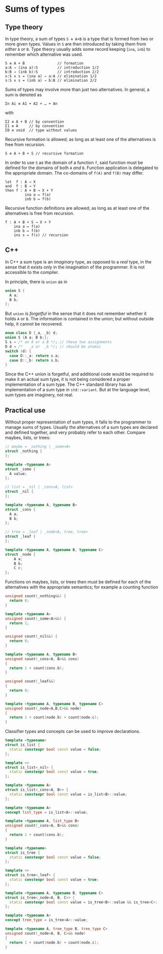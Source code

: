 # Sums of types

## Type theory

In type theory, a sum of types `S ≡ A+B` is a type that is formed from
two or more given types. Values in `S` are then introduced by taking
them from _either_ `A` _or_ `B`. Type theory usually adds some record
keeping (`ina`, `inb`) to remember which alternative was used.

```
S ≡ A + B               // formation
a:A ⇒ (ina a):S         // introduction 1/2
b:B ⇒ (inb b):S         // introduction 2/2
s:S ∧ s = (ina a) ⇒ a:A // elimination 1/2
s:S ∧ s = (inb a) ⇒ b:B // elimination 2/2
```

Sums of types may involve more than just two alternatives. In general,
a sum is denoted as
```
Σn Ai ≡ A1 + A2 + … + An
```
with
```
Σ2 ≡ A + B // by convention
Σ1 ≡ A     // by convention
Σ0 ≡ void  // type without values
```

Recursive formation is allowed; as long as at least one of the
alternatives is free from recursion.
```
S ≡ A + B + S // recursive formation
```

In order to use `S` as the domain of a function `f`, said function
must be defined for the domains of both `A` _and_ `B`. Function
application is delegated to the appropriate domain. The co-domains of
`f(A)` and `f(B)` may differ.
```
let  f : A → X
and  f : B → Y
then f : A + B → X + Y
         ina a ↦ f(a)
         inb b ↦ f(b)
```

Recursive function definitions are allowed; as long as at least
one of the alternatives is free from recursion.
```
f : A + B + S → X + Y
    ina a ↦ f(a)
    inb b ↦ f(b)
    ins s ↦ f(s) // recursion
```

## C++

In C++ a sum type is an _imaginary_ type, as opposed to a _real_ type,
in the sense that it exists only in the imagination of the programmer.
It is not accessible to the compiler.

In principle, there is `union` as in
```c++
union S {
  A a;
  B b;
};
```

But `union` is _forgetful_ in the sense that it does not remember whether
it holds `A` or `B`. The information is contained in the union; but
without outside help, it cannot be recovered.
```c++
enum class D {_a, _b} d;
union S {A a; B b;};
S s = /* an A or a B */; // these two assignments
D d = /*   _a or  _b */; // should be atomic
switch (d) {
  case D::_a: return s.a;
  case D::_b: return s.b;
}
```

Since the C++ union is forgetful, and additional code would be
required to make it an actual sum type, it is not being considered a
proper implementation of a sum type. The C++ standard library has an
implementation of a sum type in `std::variant`.  But at the language
level, sum types are imaginery, not real.

## Practical use

Without proper representation of sum types, it falls to the programmer
to manage sums of types. Usually the alternatives of a sum types are
declared and defined together, and very probably refer to each
other. Compare maybes, lists, or trees:

```c++
// maybe = _nothing | _some<A>
struct _nothing {
};

template <typename A>
struct _some {
  A value;
};
```

```c++
// list = _nil | _cons<A, list>
struct _nil {
};

template <typename A, typename B>
struct _cons {
  A a;
  B b;
};
```

```c++
// tree = _leaf | _node<A, tree, tree>
struct _leaf {
};

template <typename A, typename B, typename C>
struct _node {
    A a;
    B b;
    C c;
};
```

Functions on maybes, lists, or trees then must be defined for each of
the alternatives with the appropriate semantics; for example a
counting function

```c++
unsigned count(_nothing&&) {
  return 0;
}

template <typename A>
unsigned count(_some<A>&&) {
  return 1;
}
```

```c++
unsigned count(_nil&&) {
  return 0;
}

template <typename A, typename B>
unsigned count(_cons<A, B>&& cons)
{
  return 1 + count(cons.b);
}
```

```c++
unsigned count(_leaf&&)
{
  return 0;
}

template <typename A, typename B, typename C>
unsigned count(_node<A,B,C>&& node)
{
  return 1 + count(node.b) + count(node.c);
}
```

Classifier types and concepts can be used to improve declarations.

```c++
template <typename>
struct is_list {
  static constexpr bool const value = false;
};

template <>
struct is_list<_nil> {
  static constexpr bool const value = true;
};

template <typename A>
struct is_list<_cons<A, B>> {
  static constexpr bool const value = is_list<B>::value;
};

template <typename A>
concept list_type = is_list<A>::value;

template <typename A, list_type B>
unsigned count(_cons<A, B>&& cons)
{
  return 1 + count(cons.b);
}
```

```c++
template <typename>
struct is_tree {
  static constexpr bool const value = false;
};

template <>
struct is_tree<_leaf> {
  static constexpr bool const value = true;
};

template <typename A, typename B, typename C>
struct is_tree<_node<A, B, C>> {
  static constexpr bool const value = is_tree<B>::value && is_tree<C>::value;
};

template <typename A>
concept tree_type = is_tree<A>::value;

template <typename A, tree_type B, tree_type C>
unsigned count(_node<A, B, C>&& node)
{
  return 1 + count(node.b) + count(node.c);
}
```
